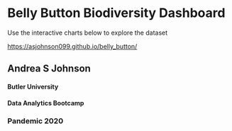 <div class="col-md-12 jumbotron text-center">
        <h1>Belly Button Biodiversity Dashboard</h1>
        <p>Use the interactive charts below to explore the dataset</p>
</div>

<a href="https://asjohnson099.github.io/belly_button/">https://asjohnson099.github.io/belly_button/</a>


## Andrea S Johnson
#### Butler University
#### Data Analytics Bootcamp
### Pandemic 2020